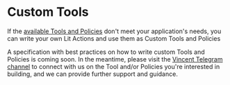 # Custom Tools

If the [available Tools and Policies](./Quick-Start.md#1-selecting-tools--policies) don't meet your application's needs, you can write your own Lit Actions and use them as Custom Tools and Policies

A specification with best practices on how to write custom Tools and Policies is coming soon. In the meantime, please visit the [Vincent Telegram channel](https://t.me/c/2038294753/3289) to connect with us on the Tool and/or Policies you're interested in building, and we can provide further support and guidance.
